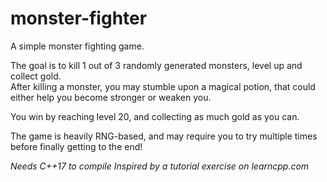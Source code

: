 # monster-fighter
A simple monster fighting game.

The goal is to kill 1 out of 3 randomly generated monsters, level up and collect gold.  
After killing a monster, you may stumble upon a magical potion, that could either help you become stronger or weaken you.

You win by reaching level 20, and collecting as much gold as you can.

The game is heavily RNG-based, and may require you to try multiple times before finally getting to the end!

*Needs C++17 to compile*
*Inspired by a tutorial exercise on learncpp.com*

